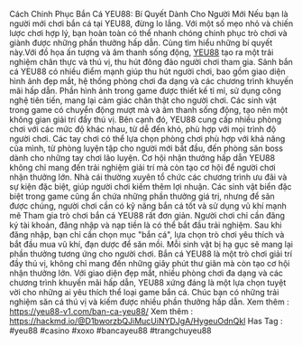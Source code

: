 Cách Chinh Phục Bắn Cá YEU88: Bí Quyết Dành Cho Người Mới
Nếu bạn là người mới chơi bắn cá tại YEU88, đừng lo lắng. Với một số mẹo nhỏ và chiến lược chơi hợp lý, bạn hoàn toàn có thể nhanh chóng chinh phục trò chơi và giành được những phần thưởng hấp dẫn. Cùng tìm hiểu những bí quyết này.Với đồ họa ấn tượng và âm thanh sống động, [YEU88](https://yeu88-v1.com) tạo ra một trải nghiệm chân thực và thú vị, thu hút đông đảo người chơi tham gia.
Sảnh bắn cá YEU88 có nhiều điểm mạnh giúp thu hút người chơi, bao gồm giao diện hình ảnh đẹp mắt, hệ thống phòng chơi đa dạng và các chương trình khuyến mãi hấp dẫn. Phần hình ảnh trong game được thiết kế tỉ mỉ, sử dụng công nghệ tiên tiến, mang lại cảm giác chân thật cho người chơi. Các sinh vật trong game có chuyển động mượt mà và âm thanh sống động, tạo nên một không gian giải trí đầy thú vị.
Bên cạnh đó, YEU88 cung cấp nhiều phòng chơi với các mức độ khác nhau, từ dễ đến khó, phù hợp với mọi trình độ người chơi. Các tay chơi có thể lựa chọn phòng chơi phù hợp với khả năng của mình, từ phòng luyện tập cho người mới bắt đầu, đến phòng săn boss dành cho những tay chơi lão luyện.
Cơ hội nhận thưởng hấp dẫn
YEU88 không chỉ mang đến trải nghiệm giải trí mà còn tạo cơ hội để người chơi nhận thưởng lớn. Nhà cái thường xuyên tổ chức các chương trình ưu đãi và sự kiện đặc biệt, giúp người chơi kiếm thêm lợi nhuận. Các sinh vật biển đặc biệt trong game cũng ẩn chứa những phần thưởng giá trị, nhưng để săn được chúng, người chơi cần có kỹ năng bắn cá tốt và sử dụng vũ khí mạnh mẽ
Tham gia trò chơi bắn cá YEU88 rất đơn giản. Người chơi chỉ cần đăng ký tài khoản, đăng nhập và nạp tiền là có thể bắt đầu trải nghiệm. Sau khi đăng nhập, bạn chỉ cần chọn mục "bắn cá", lựa chọn trò chơi yêu thích và bắt đầu mua vũ khí, đạn dược để săn mồi. Mỗi sinh vật bị hạ gục sẽ mang lại phần thưởng tương ứng cho người chơi.
Bắn cá YEU88 là một trò chơi giải trí đầy thú vị, không chỉ mang đến những giây phút thư giãn mà còn tạo cơ hội nhận thưởng lớn. Với giao diện đẹp mắt, nhiều phòng chơi đa dạng và các chương trình khuyến mãi hấp dẫn, YEU88 xứng đáng là một lựa chọn tuyệt vời cho những ai yêu thích thể loại game bắn cá. Chúc bạn có những trải nghiệm săn cá thú vị và kiếm được nhiều phần thưởng hấp dẫn.
Xem thêm : https://yeu88-v1.com/ban-ca-yeu88/
Xem thêm : https://hackmd.io/@D1bworzbQJiMucUiNYDJgA/HygeuOdnQkl
Has Tag : #yeu88 #casino #xoxo #bancayeu88 #trangchuyeu88
